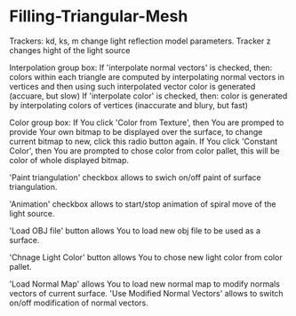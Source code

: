 # Filling-Triangular-Mesh

Trackers: kd, ks, m change light reflection model parameters.
Tracker z changes hight of the light source

Interpolation group box:
If 'interpolate normal vectors' is checked, then: colors within each triangle are computed by interpolating normal vectors in vertices and then using such interpolated vector color is generated (accuare, but slow)
If 'interpolate color' is checked, then: color is generated by interpolating colors of vertices (inaccurate and blury, but fast)

Color group box:
If You click 'Color from Texture', then You are promped to provide Your own bitmap to be displayed over the surface, to change current bitmap to new, click this radio button again.
If You click 'Constant Color', then You are prompted to chose color from color pallet, this will be color of whole displayed bitmap.

'Paint triangulation' checkbox allows to swich on/off paint of surface triangulation.

'Animation' checkbox allows to start/stop animation of spiral move of the light source.

'Load OBJ file' button allows You to load new obj file to be used as a surface.

'Chnage Light Color' button allows You to chose new light color from color pallet.

'Load Normal Map' allows You to load new normal map to modify normals vectors of current surface.
'Use Modified Normal Vectors' allows to switch on/off modification of normal vectors.

 